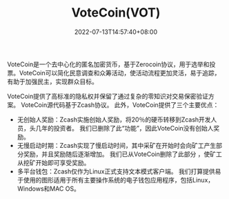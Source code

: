 ﻿---
weight: 
title: "VoteCoin(VOT)"
description: "VoteCoin是一个去中心化的匿名加密货币，基于Zerocoin协议，用于选举和投票"
date: 2022-07-13T14:57:40+08:00
lastmod: 2022-07-13T14:57:40+08:00
draft: false
authors: ["Simon"]
featuredImage: "votecoinvot.webp"
link: "https://votecoin.site/"
tags: ["数字代币","VoteCoin(VOT)"]
categories: ["navigation"]
navigation: ["数字代币"]
lightgallery: true
toc: true
pinned: false
recommend: false
recommend1: false
---
VoteCoin是一个去中心化的匿名加密货币，基于Zerocoin协议，用于选举和投票。VoteCoin可以简化民意调查和众筹活动，使活动流程更加灵活，易于追踪，有助于加强民主，实现群众目标。

VoteCoin提供了高标准的隐私权并保留了通过复杂的零知识对交易保密验证方案。 VoteCoin源代码基于Zcash协议。 此外，VoteCoin提供了三个主要优点：

- 无创始人奖励：Zcash实施创始人奖励，将20％的硬币转移到Zcash开发人员，头几年的投资者。 我们已删除了此“功能”，因此VoteCoin没有创始人奖励。
- 无慢启动时期：Zcash实现了慢启动时间，其中采矿在开始时会向矿工产生部分奖励，并且奖励随后逐渐增加。 我们已从VoteCoin删除了此部分
  ，使矿工从挖矿开始即可享受奖励。
- 多平台钱包：Zcash仅作为Linux正式支持文本模式客户端。 我们打算提供易于使用的图形适用于所有主要操作系统的电子钱包应用程序，包括Linux，Windows和MAC OS。